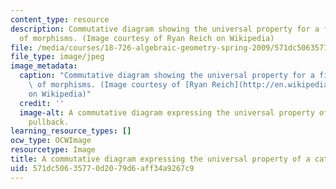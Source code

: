 ```yaml
---
content_type: resource
description: Commutative diagram showing the universal property for a fibred product
  of morphisms. (Image courtesy of Ryan Reich on Wikipedia)
file: /media/courses/18-726-algebraic-geometry-spring-2009/571dc50635770d2079d6aff34a9267c9_18-726s09.jpg
file_type: image/jpeg
image_metadata:
  caption: "Commutative diagram showing the universal property for a fibred product\
    \ of morphisms. (Image courtesy of [Ryan Reich](http://en.wikipedia.org/wiki/File:Categorical_pullback_(expanded).svg)\_\
    on Wikipedia)"
  credit: ''
  image-alt: A commutative diagram expressing the universal property of a categorical
    pullback.
learning_resource_types: []
ocw_type: OCWImage
resourcetype: Image
title: A commutative diagram expressing the universal property of a categorical pullback
uid: 571dc506-3577-0d20-79d6-aff34a9267c9
---
```

